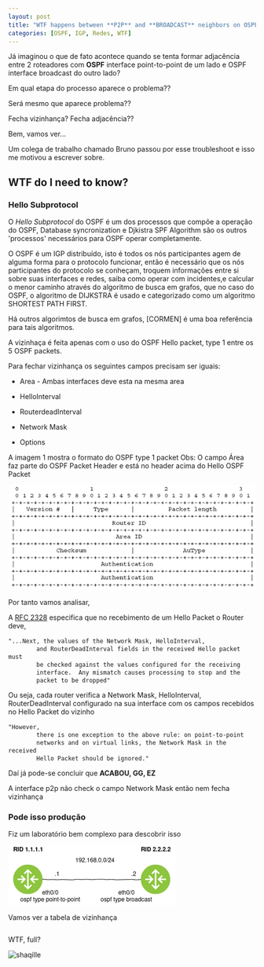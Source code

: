 ```yaml
---
layout: post
title: "WTF happens between **P2P** and **BROADCAST** neighbors on OSPF??"
categories: [OSPF, IGP, Redes, WTF]
---
```



Já imaginou o que de fato acontece quando se tenta formar adjacência entre 2 roteadores com **OSPF** interface point-to-point de um lado e OSPF interface broadcast do outro lado?

Em qual etapa do processo aparece o problema??

Será mesmo que aparece problema??

Fecha vizinhança? Fecha adjacência??

Bem, vamos ver...

Um colega de trabalho chamado Bruno passou por esse troubleshoot e isso me motivou a escrever sobre.

## WTF do I need to know? ##

### Hello Subprotocol ###
O *Hello Subprotocol* do OSPF é um dos processos que compõe a operação do OSPF, Database syncronization e Djkistra SPF Algorithm são os outros 'processos' necessários para OSPF operar completamente.

O OSPF é um IGP distribuído, isto é todos os nós participantes agem de alguma forma para o protocolo funcionar, então é necessário que os nós participantes do protocolo se conheçam, troquem informações entre si sobre suas interfaces e redes, saiba como operar com incidentes,e calcular o menor caminho através do algoritmo de busca em grafos, que no caso do OSPF, o algoritmo de DIJKSTRA é usado e categorizado como um algoritmo SHORTEST PATH FIRST.

Há outros algorimtos de busca em grafos, [CORMEN] é uma boa referência para tais algoritmos.


A vizinhaça é feita apenas com o uso do OSPF Hello packet, type 1 entre os 5 OSPF packets.

Para fechar vizinhança os seguintes campos precisam ser iguais:

- Area - Ambas interfaces deve esta na mesma area

- HelloInterval

- RouterdeadInterval

- Network Mask

- Options

A imagem 1 mostra o formato do OSPF type 1 packet
Obs: O campo Área faz parte do OSPF Packet Header e está no header acima do Hello OSPF Packet

![OSPF HELLO PACKET](/images/ospf-hello-packet.png)

Por tanto vamos analisar,

A [RFC 2328](https://tools.ietf.org/html/rfc2328#page-96) especifica que no recebimento de um Hello Packet o Router deve,

```
"...Next, the values of the Network Mask, HelloInterval,
        and RouterDeadInterval fields in the received Hello packet must
        be checked against the values configured for the receiving
        interface.  Any mismatch causes processing to stop and the
        packet to be dropped"

```
Ou seja, cada router verifica a Network Mask, HelloInterval, RouterDeadInterval configurado na sua interface com os campos recebidos no Hello Packet do vizinho

```
"However,
        there is one exception to the above rule: on point-to-point
        networks and on virtual links, the Network Mask in the received
        Hello Packet should be ignored."
```

Daí já pode-se concluir que **ACABOU, GG, EZ**

A interface p2p não check o campo Network Mask então nem fecha vizinhança


### Pode isso produção ###

Fiz um laboratório bem complexo para descobrir isso


![Topologia](/images/topologia1.png)



Vamos ver a tabela de vizinhança

```

```

WTF, full?

![shaqille](https://media.giphy.com/media/go3X4svFhKdzi/giphy.gif)
